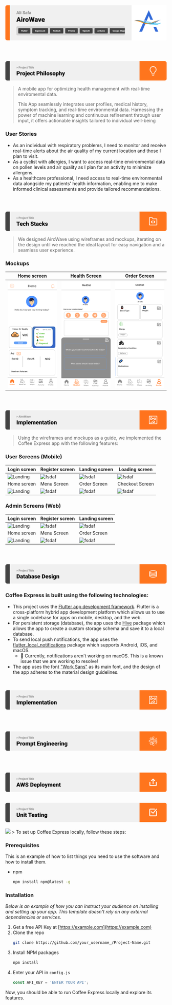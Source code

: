 <img src="./readme/title1.svg"/>

<br><br>

<!-- project philosophy -->
<img src="./readme/title2.svg"/>

> A mobile app for optimizing health management with real-time enviromental data.
>
> This App seamlessly integrates user profiles, medical history, symptom tracking, and real-time environmental data. Harnessing the power of machine learning and continuous refinement through user input, it offers actionable insights tailored to individual well-being

### User Stories
- As an individual with respiratory problems, I need to monitor and receive real-time alerts about the air quality of my current location and those I plan to visit.
- As a cyclist with allergies, I want to access real-time environmental data on pollen levels and air quality as I plan for an activity to minimize allergens.
- As a healthcare professional, I need access to real-time environmental data alongside my patients' health information, enabling me to make informed clinical assessments and provide tailored recommendations.

<br><br>

<!-- Prototyping -->
<img src="./readme/title3.svg"/>

> We designed AiroWave using wireframes and mockups, iterating on the design until we reached the ideal layout for easy navigation and a seamless user experience.


### Mockups
| Home screen  | Health Screen | Order Screen |
| ---| ---| ---|
| ![Landing](./readme/home.png) | ![fsdaf](./readme/medcat.png) | ![fsdaf](./readme/profile.png) |

<br><br>

<!-- Implementation -->
<img src="./readme/title4.svg"/>

> Using the wireframes and mockups as a guide, we implemented the Coffee Express app with the following features:

### User Screens (Mobile)
| Login screen  | Register screen | Landing screen | Loading screen |
| ---| ---| ---| ---|
| ![Landing](https://placehold.co/900x1600) | ![fsdaf](https://placehold.co/900x1600) | ![fsdaf](https://placehold.co/900x1600) | ![fsdaf](https://placehold.co/900x1600) |
| Home screen  | Menu Screen | Order Screen | Checkout Screen |
| ![Landing](https://placehold.co/900x1600) | ![fsdaf](https://placehold.co/900x1600) | ![fsdaf](https://placehold.co/900x1600) | ![fsdaf](https://placehold.co/900x1600) |

### Admin Screens (Web)
| Login screen  | Register screen |  Landing screen |
| ---| ---| ---|
| ![Landing](./readme/demo/1440x1024.png) | ![fsdaf](./readme/demo/1440x1024.png) | ![fsdaf](./readme/demo/1440x1024.png) |
| Home screen  | Menu Screen | Order Screen |
| ![Landing](./readme/demo/1440x1024.png) | ![fsdaf](./readme/demo/1440x1024.png) | ![fsdaf](./readme/demo/1440x1024.png) |

<br><br>

<!-- Tech stack -->
<img src="./readme/title5.svg"/>

###  Coffee Express is built using the following technologies:

- This project uses the [Flutter app development framework](https://flutter.dev/). Flutter is a cross-platform hybrid app development platform which allows us to use a single codebase for apps on mobile, desktop, and the web.
- For persistent storage (database), the app uses the [Hive](https://hivedb.dev/) package which allows the app to create a custom storage schema and save it to a local database.
- To send local push notifications, the app uses the [flutter_local_notifications](https://pub.dev/packages/flutter_local_notifications) package which supports Android, iOS, and macOS.
  - 🚨 Currently, notifications aren't working on macOS. This is a known issue that we are working to resolve!
- The app uses the font ["Work Sans"](https://fonts.google.com/specimen/Work+Sans) as its main font, and the design of the app adheres to the material design guidelines.

<br><br>
<img src="./readme/title6.svg"/>
<br><br>

<br><br>
<img src="./readme/title7.svg"/>
<br><br>

<br><br>
<img src="./readme/title8.svg"/>
<br><br>

<img src="./readme/title9.svg"/>
<br><br>
<!-- How to run -->
<img src="./readme/title10svg"/>
> To set up Coffee Express locally, follow these steps:

### Prerequisites

This is an example of how to list things you need to use the software and how to install them.
* npm
  ```sh
  npm install npm@latest -g
  ```

### Installation

_Below is an example of how you can instruct your audience on installing and setting up your app. This template doesn't rely on any external dependencies or services._

1. Get a free API Key at [https://example.com](https://example.com)
2. Clone the repo
   ```sh
   git clone https://github.com/your_username_/Project-Name.git
   ```
3. Install NPM packages
   ```sh
   npm install
   ```
4. Enter your API in `config.js`
   ```js
   const API_KEY = 'ENTER YOUR API';
   ```

Now, you should be able to run Coffee Express locally and explore its features.
